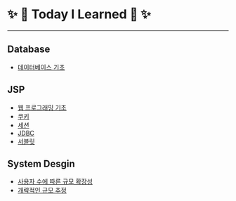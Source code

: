 # ✨ 🤖  Today I Learned 🤖 ✨
***



## Database

* <a href = "https://github.com/syworld/TIL/blob/main/Database/database-fundamentals.md">데이터베이스 기초</a>



## JSP

* <a href = "https://github.com/syworld/TIL/blob/main/JSP/web-programming-fundamentals.md">웹 프로그래밍 기초</a>
* <a href = "https://github.com/syworld/TIL/blob/main/JSP/cookie.md">쿠키</a>
* <a href = "https://github.com/syworld/TIL/blob/main/JSP/session.md">세션</a>
* <a href = "https://github.com/syworld/TIL/blob/main/JSP/JDBC.md">JDBC</a>
* <a href = "https://github.com/syworld/TIL/blob/main/JSP/servlet.md">서블릿</a>



## System Desgin
* <a href = "https://github.com/syworld/TIL/blob/main/System-Design/scalability-with-number-of-users.md">사용자 수에 따른 규모 확장성</a>
* <a href = "https://github.com/syworld/TIL/blob/main/System-Design/rough-estimate-of-scale.md">개략적인 규모 추정</a>
